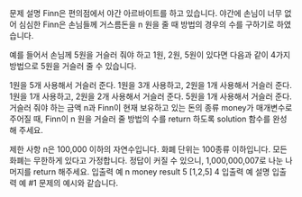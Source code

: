문제 설명
Finn은 편의점에서 야간 아르바이트를 하고 있습니다. 야간에 손님이 너무 없어 심심한 Finn은 손님들께 거스름돈을 n 원을 줄 때 방법의 경우의 수를 구하기로 하였습니다.

예를 들어서 손님께 5원을 거슬러 줘야 하고 1원, 2원, 5원이 있다면 다음과 같이 4가지 방법으로 5원을 거슬러 줄 수 있습니다.

1원을 5개 사용해서 거슬러 준다.
1원을 3개 사용하고, 2원을 1개 사용해서 거슬러 준다.
1원을 1개 사용하고, 2원을 2개 사용해서 거슬러 준다.
5원을 1개 사용해서 거슬러 준다.
거슬러 줘야 하는 금액 n과 Finn이 현재 보유하고 있는 돈의 종류 money가 매개변수로 주어질 때, Finn이 n 원을 거슬러 줄 방법의 수를 return 하도록 solution 함수를 완성해 주세요.

제한 사항
n은 100,000 이하의 자연수입니다.
화폐 단위는 100종류 이하입니다.
모든 화폐는 무한하게 있다고 가정합니다.
정답이 커질 수 있으니, 1,000,000,007로 나눈 나머지를 return 해주세요.
입출력 예
n	money	result
5	[1,2,5]	4
입출력 예 설명
입출력 예 #1
문제의 예시와 같습니다.